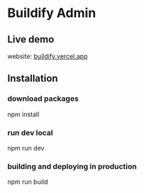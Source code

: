 # Buildify Admin

## Live demo

website: [buildify.vercel.app](https://buildify.vercel.app/admin)

## Installation

### download packages
npm install

### run dev local
npm run dev

### building and deploying in production
npm run build



